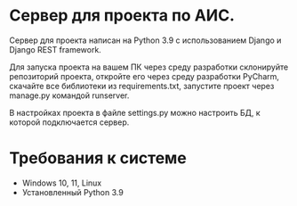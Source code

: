# Сервер для проекта по АИС.

Сервер для проекта написан на Python 3.9 с использованием Django и Django REST framework.

Для запуска проекта на вашем ПК через среду разработки склонируйте репозиторий проекта,
откройте его через среду разработки PyCharm, скачайте все библиотеки из requirements.txt,
запустите проект через manage.py командой runserver.

В настройках проекта в файле settings.py можно настроить БД, к которой подключается сервер.

# Требования к системе
* Windows 10, 11, Linux
* Установленный Python 3.9